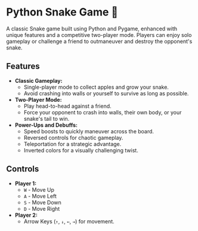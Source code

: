 # Python Snake Game 🐍

A classic Snake game built using Python and Pygame, enhanced with unique features and a competitive two-player mode. Players can enjoy solo gameplay or challenge a friend to outmaneuver and destroy the opponent's snake.

## Features
- **Classic Gameplay:**
  - Single-player mode to collect apples and grow your snake.
  - Avoid crashing into walls or yourself to survive as long as possible.
- **Two-Player Mode:**
  - Play head-to-head against a friend.
  - Force your opponent to crash into walls, their own body, or your snake's tail to win.
- **Power-Ups and Debuffs:**
  - Speed boosts to quickly maneuver across the board.
  - Reversed controls for chaotic gameplay.
  - Teleportation for a strategic advantage.
  - Inverted colors for a visually challenging twist.

## Controls
- **Player 1:**
  - `W` - Move Up
  - `A` - Move Left
  - `S` - Move Down
  - `D` - Move Right
- **Player 2:**
  - Arrow Keys (`↑`, `↓`, `←`, `→`) for movement.
